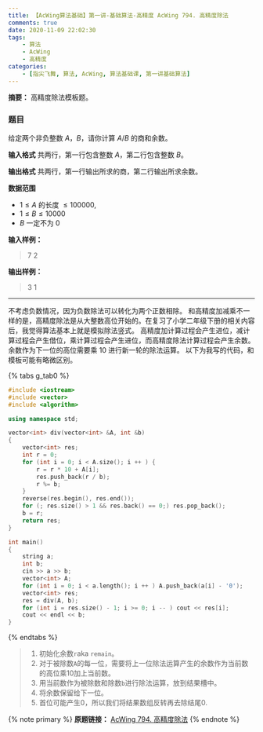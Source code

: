 ```yaml
---
title: 【AcWing算法基础】第一讲-基础算法-高精度 AcWing 794. 高精度除法
comments: true
date: 2020-11-09 22:02:30
tags:
    - 算法
    - AcWing
    - 高精度
categories:
    - [指尖飞舞, 算法, AcWing, 算法基础课, 第一讲基础算法]
---
```

__摘要：__
高精度除法模板题。
<!--more-->

### 题目
给定两个非负整数 $A$，$B$，请你计算 $A / B$ 的商和余数。

__输入格式__
共两行，第一行包含整数 $A$，第二行包含整数 $B$。

__输出格式__
共两行，第一行输出所求的商，第二行输出所求余数。

__数据范围__
+ $1≤A$ 的长度 $≤100000$, 
+ $1≤B≤10000$
+ $B$ 一定不为 $0$

__输入样例：__
> 7
> 2

__输出样例：__
> 3
> 1

___

不考虑负数情况，因为负数除法可以转化为两个正数相除。
和高精度加减乘不一样的是，高精度除法是从大整数高位开始的。在复习了小学二年级下册的相关内容后，我觉得算法基本上就是模拟除法竖式。
高精度加计算过程会产生进位，减计算过程会产生借位，乘计算过程会产生进位，而高精度除法计算过程会产生余数。
余数作为下一位的高位需要乘 $10$ 进行新一轮的除法运算。
以下为我写的代码，和模板可能有略微区别。

{% tabs g_tab0 %}
<!-- tab C++ -->
```C++
#include <iostream>
#include <vector>
#include <algorithm>

using namespace std;

vector<int> div(vector<int> &A, int &b)
{
    vector<int> res;
    int r = 0;                                                         // 1  
    for (int i = 0; i < A.size(); i ++ ) {
        r = r * 10 + A[i];                                             // 2
        res.push_back(r / b);                                          // 3
        r %= b;                                                        // 4
    }
    reverse(res.begin(), res.end());                                   // 5
    for (; res.size() > 1 && res.back() == 0;) res.pop_back();
    b = r;
    return res;
} 

int main()
{
    string a;
    int b;
    cin >> a >> b;
    vector<int> A;
    for (int i = 0; i < a.length(); i ++ ) A.push_back(a[i] - '0');
    vector<int> res;
    res = div(A, b);
    for (int i = res.size() - 1; i >= 0; i -- ) cout << res[i];
    cout << endl << b;
}
```
<!-- endtab -->
{% endtabs %}

> 1. 初始化余数`r`aka `remain`。
> 2. 对于被除数`A`的每一位，需要将上一位除法运算产生的余数作为当前数的高位乘10加上当前数。
> 3. 用当前数作为被除数和除数`b`进行除法运算，放到结果槽中。
> 4. 将余数保留给下一位。
> 5. 首位可能产生0，所以我们将结果数组反转再去除结尾0.

{% note primary %}
__原题链接：__ [AcWing 794. 高精度除法](https://www.acwing.com/problem/content/796/)
{% endnote %}
